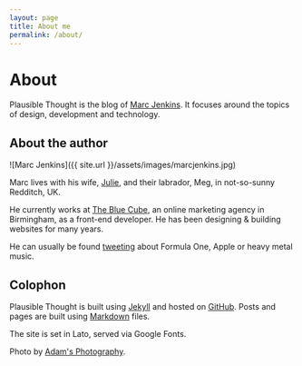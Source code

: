 ```yaml
---
layout: page
title: About me
permalink: /about/
---
```


# About

Plausible Thought is the blog of [Marc Jenkins](http://www.marcjenkins.co.uk). It focuses around the topics of design, development and technology.

## About the author

![Marc Jenkins]({{ site.url }}/assets/images/marcjenkins.jpg)

Marc lives with his wife, [Julie](http://twitter.com/mejulie_xx), and their labrador, Meg, in not-so-sunny Redditch, UK.

He currently works at [The Blue Cube](http://www.thebluecube.com), an online marketing agency in Birmingham, as a front-end developer. He has been designing &amp; building websites for many years.

He can usually be found [tweeting](http://www.twitter.com/marcjenkins) about Formula One, Apple or heavy metal music.

## Colophon

Plausible Thought is built using [Jekyll](http://jekyllrb.com/) and hosted on [GitHub](https://github.com/marcjenkins/plausiblethought). Posts and pages are built using [Markdown](http://daringfireball.net/projects/markdown/) files.

The site is set in Lato, served via Google Fonts.

Photo by [Adam's Photography](http://www.adamsphotography.co.uk/).